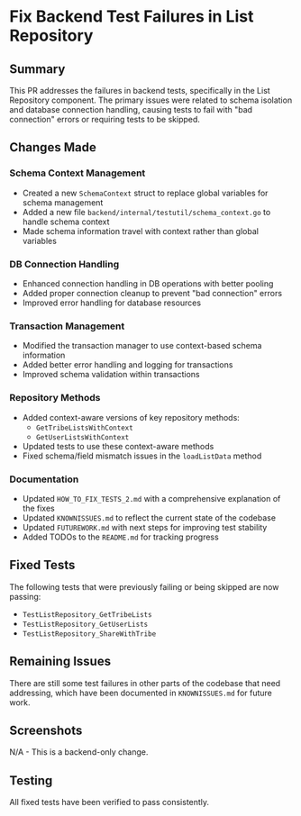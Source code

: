 # Fix Backend Test Failures in List Repository

## Summary
This PR addresses the failures in backend tests, specifically in the List Repository component. The primary issues were related to schema isolation and database connection handling, causing tests to fail with "bad connection" errors or requiring tests to be skipped.

## Changes Made

### Schema Context Management
- Created a new `SchemaContext` struct to replace global variables for schema management
- Added a new file `backend/internal/testutil/schema_context.go` to handle schema context
- Made schema information travel with context rather than global variables

### DB Connection Handling
- Enhanced connection handling in DB operations with better pooling
- Added proper connection cleanup to prevent "bad connection" errors
- Improved error handling for database resources

### Transaction Management
- Modified the transaction manager to use context-based schema information
- Added better error handling and logging for transactions
- Improved schema validation within transactions

### Repository Methods
- Added context-aware versions of key repository methods:
  - `GetTribeListsWithContext`
  - `GetUserListsWithContext`
- Updated tests to use these context-aware methods
- Fixed schema/field mismatch issues in the `loadListData` method

### Documentation
- Updated `HOW_TO_FIX_TESTS_2.md` with a comprehensive explanation of the fixes
- Updated `KNOWNISSUES.md` to reflect the current state of the codebase
- Updated `FUTUREWORK.md` with next steps for improving test stability
- Added TODOs to the `README.md` for tracking progress

## Fixed Tests
The following tests that were previously failing or being skipped are now passing:
- `TestListRepository_GetTribeLists`
- `TestListRepository_GetUserLists`
- `TestListRepository_ShareWithTribe`

## Remaining Issues
There are still some test failures in other parts of the codebase that need addressing, which have been documented in `KNOWNISSUES.md` for future work.

## Screenshots
N/A - This is a backend-only change.

## Testing
All fixed tests have been verified to pass consistently. 